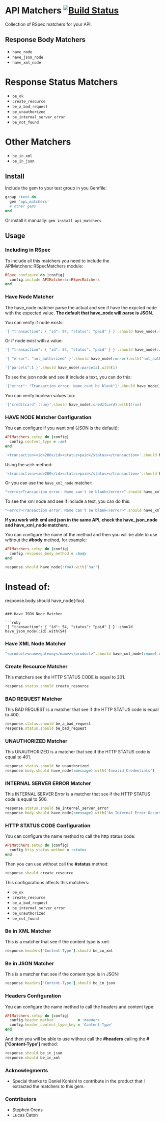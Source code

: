 # API Matchers [![Build Status](https://travis-ci.org/tomas-stefano/api_matchers.png?branch=master)](https://travis-ci.org/tomas-stefano/api_matchers)

Collection of RSpec matchers for your API.

## Response Body Matchers

* `have_node`
* `have_json_node`
* `have_xml_node`

# Response Status Matchers

* `be_ok`
* `create_resource`
* `be_a_bad_request`
* `be_unauthorized`
* `be_internal_server_error`
* `be_not_found`

# Other Matchers

* `be_in_xml`
* `be_in_json`

## Install

Include the gem to your test group in you Gemfile:

```ruby
group :test do
  gem 'api_matchers'
  # other gems
end
```

Or install it manually: `gem install api_matchers`.

## Usage

### Including in RSpec

To include all this matchers you need to include the APIMatchers::RSpecMatchers module:

```ruby
RSpec.configure do |config|
  config.include APIMatchers::RSpecMatchers
end
```

### Have Node Matcher

The have_node matcher parse the actual and see if have the expcted node with the expected value.
**The default that have_node will parse is JSON.**

You can verify if node exists:

```ruby
'{ "transaction": { "id": 54, "status": "paid" } }'.should have_node(:transaction)
```

Or if node exist with a value:

```ruby
'{ "transaction": { "id": 54, "status": "paid" } }'.should have_node(:id).with(54)
```

```ruby
'{ "error": "not_authorized" }'.should have_node(:error).with('not_authorized')
```

```ruby
'{"parcels":1 }'.should have_node(:parcels).with(1)
```

To see the json node and see if include a text, you can do this:

```ruby
'{"error": "Transaction error: Name cant be blank"}'.should have_node(:error).including_text("Transaction error")
```

You can verify boolean values too:

```ruby
'{"creditcard":true}'.should have_node(:creditcard).with(true)
```

### HAVE NODE Matcher Configuration

You can configure if you want xml (JSON is the default):

```ruby
APIMatchers.setup do |config|
  config.content_type = :xml
end
```

```ruby
'<transaction><id>200</id><status>paid</status></transaction>'.should have_node(:status)
```

Using the `with` method:

```ruby
'<transaction><id>200</id><status>paid</status></transaction>'.should have_node(:status).with('paid')
```

Or you can use the `have_xml_node` matcher:

```ruby
"<error>Transaction error: Name can't be blank</error>".should have_xml_node(:error).with("Transaction error: Name can't be blank")
```

To see the xml node and see if include a text, you can do this:

```ruby
"<error>Transaction error: Name can't be blank</error>".should have_xml_node(:error).including_text("Transaction error")
```

**If you work with xml and json in the same API, check the have_json_node and have_xml_node matchers.**

You can configure the name of the method and then you will be able to use *without* the **#body** method, for example:

```ruby
APIMatchers.setup do |config|
  config.response_body_method = :body
end

response.should have_node(:foo).with('bar')
```

# Instead of:
response.body.should have_node(:foo)
```

### Have JSON Node Matcher

```ruby
'{ "transaction": { "id": 54, "status": "paid" } }'.should have_json_node(:id).with(54)
```

### Have XML Node Matcher

```ruby
"<product><name>gateway</name></product>".should have_xml_node(:name).with('gateway')
```

### Create Resource Matcher

This matchers see the HTTP STATUS CODE is equal to 201.

```ruby
response.status.should create_resource
```

### BAD REQUEST Matcher

This BAD REQUEST is a matcher that see if the HTTP STATUS code is equal to 400.

```ruby
response.status.should be_a_bad_request
response.status.should be_bad_request
```

### UNAUTHORIZED Matcher

This UNAUTHORIZED is a matcher that see if the HTTP STATUS code is equal to 401.

```ruby
response.status.should be_unauthorized
response.body.should have_node(:message).with('Invalid Credentials')
```

### INTERNAL SERVER ERROR Matcher

This INTERNAL SERVER Error is a matcher that see if the HTTP STATUS code is equal to 500.

```ruby
response.status.should be_internal_server_error
response.body.should have_node(:message).with('An Internal Error Occurs in our precious app. :S')
```

### HTTP STATUS CODE Configuration

You can configure the name method to call the http status code:

```ruby
APIMatchers.setup do |config|
  config.http_status_method = :status
end
```

Then you can use without call the **#status** method:

```ruby
response.should create_resource
```

This configurations affects this matchers:

* `be_ok`
* `create_resource`
* `be_a_bad_request`
* `be_internal_server_error`
* `be_unauthorized`
* `be_not_found`

### Be in XML Matcher

This is a matcher that see if the content type is xml:

```ruby
response.headers['Content-Type'].should be_in_xml
```

### Be in JSON Matcher

This is a matcher that see if the content type is in JSON:

```ruby
response.headers['Content-Type'].should be_in_json
```

### Headers Configuration

You can configure the name method to call the headers and content type:

```ruby
APIMatchers.setup do |config|
  config.header_method           = :headers
  config.header_content_type_key = 'Content-Type'
end
```

And then you will be able to use without call the **#headers** calling the **#['Content-Type']** method:

```ruby
response.should be_in_json
response.should be_in_xml
```

### Acknowlegments

* Special thanks to Daniel Konishi to contribute in the product that I extracted the matchers to this gem.

### Contributors

* Stephen Orens
* Lucas Caton
